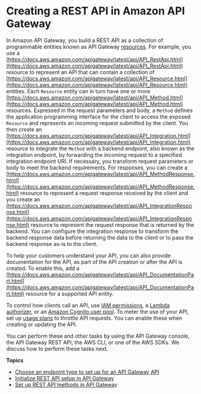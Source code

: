 # Creating a REST API in Amazon API Gateway<a name="how-to-create-api"></a>

 In Amazon API Gateway, you build a REST API as a collection of programmable entities known as API Gateway [resources](https://docs.aws.amazon.com/apigateway/latest/api/API_Resource.html)\. For example, you use a [https://docs.aws.amazon.com/apigateway/latest/api/API_RestApi.html](https://docs.aws.amazon.com/apigateway/latest/api/API_RestApi.html) resource to represent an API that can contain a collection of [https://docs.aws.amazon.com/apigateway/latest/api/API_Resource.html](https://docs.aws.amazon.com/apigateway/latest/api/API_Resource.html) entities\. Each `Resource` entity can in turn have one or more [https://docs.aws.amazon.com/apigateway/latest/api/API_Method.html](https://docs.aws.amazon.com/apigateway/latest/api/API_Method.html) resources\. Expressed in the request parameters and body, a `Method` defines the application programming interface for the client to access the exposed `Resource` and represents an incoming request submitted by the client\. You then create an [https://docs.aws.amazon.com/apigateway/latest/api/API_Integration.html](https://docs.aws.amazon.com/apigateway/latest/api/API_Integration.html) resource to integrate the `Method` with a backend endpoint, also known as the integration endpoint, by forwarding the incoming request to a specified integration endpoint URI\. If necessary, you transform request parameters or body to meet the backend requirements\. For responses, you can create a [https://docs.aws.amazon.com/apigateway/latest/api/API_MethodResponse.html](https://docs.aws.amazon.com/apigateway/latest/api/API_MethodResponse.html) resource to represent a request response received by the client and you create an [https://docs.aws.amazon.com/apigateway/latest/api/API_IntegrationResponse.html](https://docs.aws.amazon.com/apigateway/latest/api/API_IntegrationResponse.html) resource to represent the request response that is returned by the backend\. You can configure the integration response to transform the backend response data before returning the data to the client or to pass the backend response as\-is to the client\. 

To help your customers understand your API, you can also provide documentation for the API, as part of the API creation or after the API is created\. To enable this, add a [https://docs.aws.amazon.com/apigateway/latest/api/API_DocumentationPart.html](https://docs.aws.amazon.com/apigateway/latest/api/API_DocumentationPart.html) resource for a supported API entity\. 

To control how clients call an API, use [IAM permissions](permissions.md), a [Lambda authorizer](apigateway-use-lambda-authorizer.md), or an [Amazon Cognito user pool](apigateway-integrate-with-cognito.md)\. To meter the use of your API, set up [usage plans](api-gateway-api-usage-plans.md) to throttle API requests\. You can enable these when creating or updating the API\.

 You can perform these and other tasks by using the API Gateway console, the API Gateway REST API, the AWS CLI, or one of the AWS SDKs\. We discuss how to perform these tasks next\. 

**Topics**
+ [Choose an endpoint type to set up for an API Gateway API](api-gateway-api-endpoint-types.md)
+ [Initialize REST API setup in API Gateway](create-api-resources-methods.md)
+ [Set up REST API methods in API Gateway](how-to-method-settings.md)